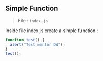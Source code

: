 ## Simple Function

> File : `index.js`

Inside file index.js create a simple function :

```javascript
function test() {
  alert("Test mentor DW");
}
test();
```
